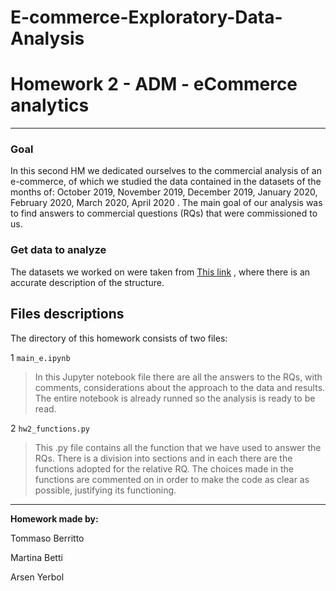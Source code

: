 # E-commerce-Exploratory-Data-Analysis

# Homework 2 - ADM - eCommerce analytics

***********************************************************************
### Goal
In this second HM we dedicated ourselves to the commercial analysis of an e-commerce, of which we studied the data contained in the datasets of the months of: October 2019, November 2019, December 2019, January 2020, February 2020, March 2020, April 2020 .
The main goal of our analysis was to find answers to commercial questions (RQs) that were commissioned to us.

### Get data to analyze
The datasets we worked on were taken from [This link](https://www.kaggle.com/mkechinov/ecommerce-behavior-data-from-multi-category-store?select=2019-Oct.csv)   , where there is an accurate description of the structure.

## Files descriptions
The directory of this homework consists of two files:

1 `main_e.ipynb`
> In this Jupyter notebook file there are all the answers to the RQs, with comments, considerations about the approach to the data and results. The entire notebook is already runned so the analysis is ready to be read.

2 `hw2_functions.py`
> This .py file contains all the function that we have used to answer the RQs. There is a division into sections and in each there are the functions adopted for the relative RQ. The choices made in the functions are commented on in order to make the code as clear as possible, justifying its functioning.

****************************************************************
**Homework made by:**

Tommaso Berritto

Martina Betti

Arsen Yerbol
